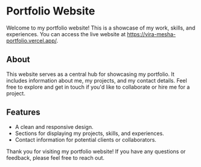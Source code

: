 # Portfolio Website

Welcome to my portfolio website! This is a showcase of my work, skills, and experiences. You can access the live website at https://vira-mesha-portfolio.vercel.app/.

## About
This website serves as a central hub for showcasing my portfolio. It includes information about me, my projects, and my contact details. Feel free to explore and get in touch if you'd like to collaborate or hire me for a project.

## Features
- A clean and responsive design.
- Sections for displaying my projects, skills, and experiences.
- Contact information for potential clients or collaborators.

Thank you for visiting my portfolio website! If you have any questions or feedback, please feel free to reach out.


